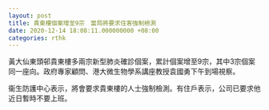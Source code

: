 ```yaml
---
layout: post
title: 貴東樓個案增至9宗　當局將要求住客強制檢測
date: 2020-12-14 18:08:11.000000000 +08:00
categories: rthk
---
```


黃大仙東頭邨貴東樓多兩宗新型肺炎確診個案，累計個案增至9宗，其中3宗個案同一座向。政府專家顧問、港大微生物學系講座教授袁國勇下午到場視察。

衞生防護中心表示，將會要求貴東樓的人士強制檢測。有住戶表示，公司已要求他近日暫時不要上班。
